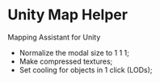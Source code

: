 # Unity Map Helper
Mapping Assistant for Unity

- Normalize the modal size to 1 1 1;
- Make compressed textures;
- Set cooling for objects in 1 click (LODs);
